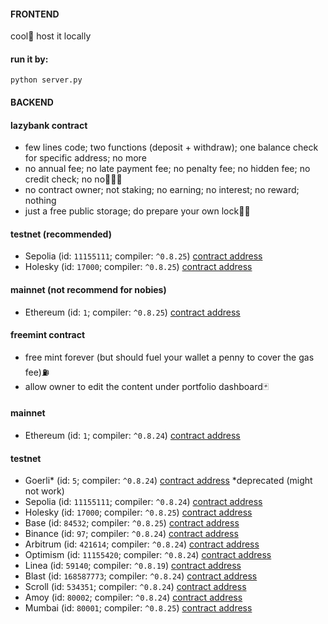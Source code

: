 #### FRONTEND
cool🐷 host it locally
#### run it by:
```
python server.py
```
#### BACKEND
#### lazybank contract
- few lines code; two functions (deposit + withdraw); one balance check for specific address; no more
- no annual fee; no late payment fee; no penalty fee; no hidden fee; no credit check; no no🐷🐷🐷
- no contract owner; not staking; no earning; no interest; no reward; nothing
- just a free public storage; do prepare your own lock🔐🐷
#### testnet (recommended)
- Sepolia (id: `11155111`; compiler: `^0.8.25`)
[contract address](https://sepolia.etherscan.io/address/0x8eC035FD72E17F3F60001E0B03E82e7D861c98eD)
- Holesky (id: `17000`; compiler: `^0.8.25`)
[contract address](https://holesky.etherscan.io/address/0x07cDb2d8C3130EB39105DCB56ce9622b5f7bFE36)
#### mainnet (not recommend for nobies)
- Ethereum (id: `1`; compiler: `^0.8.25`)
[contract address](https://etherscan.io/address/0xcC17Af1a631Ec81f495202556B371820c80A3679)
#### freemint contract
- free mint forever (but should fuel your wallet a penny to cover the gas fee)⛽
- allow owner to edit the content under portfolio dashboard🃏
#### mainnet
- Ethereum (id: `1`; compiler: `^0.8.24`) [contract address](https://etherscan.io/address/0xdf42078b80f3846Ca16C7B62317E56c969698D42)
#### testnet
- Goerli* (id: `5`; compiler: `^0.8.24`) [contract address](https://goerli.etherscan.io/address/0x94a72e3ed15F17633Ae66173A3d307a055385E55) *deprecated (might not work)
- Sepolia (id: `11155111`; compiler: `^0.8.24`) [contract address](https://sepolia.etherscan.io/address/0x9Ef8BAB03aa891Ee625fCfAf0DF482036cf71420)
- Holesky (id: `17000`; compiler: `^0.8.25`) [contract address](https://holesky.etherscan.io/address/0xB4e31320Be11bAab45817414274a3e98577bDafd)
- Base (id: `84532`; compiler: `^0.8.25`) [contract address](https://sepolia.basescan.org/address/0xc219ae2319E280D3ecda75Ecd089dd0e25F6D048)
- Binance (id: `97`; compiler: `^0.8.24`) [contract address](https://testnet.bscscan.com/address/0xB95BE2Acdf69E9A5357606f7031933c598259772)
- Arbitrum (id: `421614`; compiler: `^0.8.24`) [contract address](https://sepolia.arbiscan.io/address/0x17C17e1721Bc6fdC1A278ed1AF9600fbFcF154D6)
- Optimism (id: `11155420`; compiler: `^0.8.24`) [contract address](https://sepolia-optimism.etherscan.io/address/0x17F6E6E620cec1054b9E1F15b461Ca8deAfD904c)
- Linea (id: `59140`; compiler: `^0.8.19`) [contract address](https://goerli.lineascan.build/address/0xC623F092C0aBCef29d9cD6B2B8948469876515D3)
- Blast (id: `168587773`; compiler: `^0.8.24`) [contract address](https://sepolia.blastscan.io/address/0xEDeBb64Fa2D6DA4DD005B69f10Ec218b45E64fc9)
- Scroll (id: `534351`; compiler: `^0.8.24`) [contract address](https://sepolia.scrollscan.com/address/0xEDeBb64Fa2D6DA4DD005B69f10Ec218b45E64fc9)
- Amoy (id: `80002`; compiler: `^0.8.24`) [contract address](https://www.oklink.com/amoy/address/0xa7d555bEF14f10202Bb951DB64095786a040C945)
- Mumbai (id: `80001`; compiler: `^0.8.25`) [contract address](https://mumbai.polygonscan.com/address/0x5F7ae3DEB7ce9DDC244DE3e1b1BebdC3901dc562)

